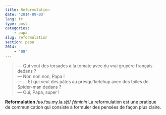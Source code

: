 ```yaml
---
title: Reformulation
date: '2014-09-03'
lang: fr
type: post
categories:
    - papa
slug: reformulation
section: papa
2014:
    - '09'
---
```


> — Qui veut des torsades à la tomate avec du vrai gruyère français dedans ?  
> — Non non non, Papa !  
> — ... Et qui veut des pâtes au presqu'ketchup avec des toiles de Spider-man dedans ?  
> — Oui, Papa, super !

**Reformulation** /ʁə.fɔʁ.my.la.sjɔ̃/ _féminin_
La reformulation est une pratique de communication qui consiste à formuler des pensées de façon plus claire.
